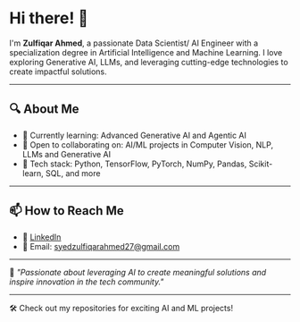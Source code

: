 # Hi there! 👋  

I'm **Zulfiqar Ahmed**, a passionate Data Scientist/ AI Engineer with a specialization degree in Artificial Intelligence and Machine Learning. I love exploring Generative AI, LLMs, and leveraging cutting-edge technologies to create impactful solutions.  

---

## 🔍 About Me  
- 🌱 Currently learning: Advanced Generative AI and Agentic AI  
- 💼 Open to collaborating on: AI/ML projects in Computer Vision, NLP, LLMs and Generative AI  
- 🧠 Tech stack: Python, TensorFlow, PyTorch, NumPy, Pandas, Scikit-learn, SQL, and more  

---

## 📫 How to Reach Me  
- 💼 [LinkedIn](https://www.linkedin.com/in/zulfiqarsyed27)  
- 📧 Email: syedzulfiqarahmed27@gmail.com  

---

🌟 *"Passionate about leveraging AI to create meaningful solutions and inspire innovation in the tech community."*  

---

🛠️ Check out my repositories for exciting AI and ML projects!  
